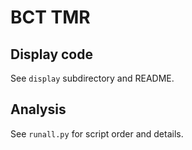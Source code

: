 # BCT TMR

## Display code

See `display` subdirectory and README.

## Analysis

See `runall.py` for script order and details.
